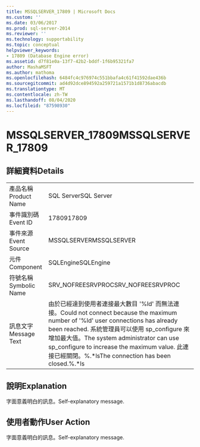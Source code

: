 ```yaml
---
title: MSSQLSERVER_17809 | Microsoft Docs
ms.custom: ''
ms.date: 03/06/2017
ms.prod: sql-server-2014
ms.reviewer: ''
ms.technology: supportability
ms.topic: conceptual
helpviewer_keywords:
- 17809 (Database Engine error)
ms.assetid: d7f81e0a-13f7-42b2-bddf-1f6b95321fa7
author: MashaMSFT
ms.author: mathoma
ms.openlocfilehash: 6484fc4c976974c551bbafa4c61f41592dae436b
ms.sourcegitcommit: ad4d92dce894592a259721a1571b1d8736abacdb
ms.translationtype: MT
ms.contentlocale: zh-TW
ms.lasthandoff: 08/04/2020
ms.locfileid: "87598930"
---
```

# <a name="mssqlserver_17809"></a><span data-ttu-id="0f0ff-102">MSSQLSERVER_17809</span><span class="sxs-lookup"><span data-stu-id="0f0ff-102">MSSQLSERVER_17809</span></span>
    
## <a name="details"></a><span data-ttu-id="0f0ff-103">詳細資料</span><span class="sxs-lookup"><span data-stu-id="0f0ff-103">Details</span></span>  
  
|||  
|-|-|  
|<span data-ttu-id="0f0ff-104">產品名稱</span><span class="sxs-lookup"><span data-stu-id="0f0ff-104">Product Name</span></span>|<span data-ttu-id="0f0ff-105">SQL Server</span><span class="sxs-lookup"><span data-stu-id="0f0ff-105">SQL Server</span></span>|  
|<span data-ttu-id="0f0ff-106">事件識別碼</span><span class="sxs-lookup"><span data-stu-id="0f0ff-106">Event ID</span></span>|<span data-ttu-id="0f0ff-107">17809</span><span class="sxs-lookup"><span data-stu-id="0f0ff-107">17809</span></span>|  
|<span data-ttu-id="0f0ff-108">事件來源</span><span class="sxs-lookup"><span data-stu-id="0f0ff-108">Event Source</span></span>|<span data-ttu-id="0f0ff-109">MSSQLSERVER</span><span class="sxs-lookup"><span data-stu-id="0f0ff-109">MSSQLSERVER</span></span>|  
|<span data-ttu-id="0f0ff-110">元件</span><span class="sxs-lookup"><span data-stu-id="0f0ff-110">Component</span></span>|<span data-ttu-id="0f0ff-111">SQLEngine</span><span class="sxs-lookup"><span data-stu-id="0f0ff-111">SQLEngine</span></span>|  
|<span data-ttu-id="0f0ff-112">符號名稱</span><span class="sxs-lookup"><span data-stu-id="0f0ff-112">Symbolic Name</span></span>|<span data-ttu-id="0f0ff-113">SRV_NOFREESRVPROC</span><span class="sxs-lookup"><span data-stu-id="0f0ff-113">SRV_NOFREESRVPROC</span></span>|  
|<span data-ttu-id="0f0ff-114">訊息文字</span><span class="sxs-lookup"><span data-stu-id="0f0ff-114">Message Text</span></span>|<span data-ttu-id="0f0ff-115">由於已經達到使用者連接最大數目 '%ld' 而無法連接。</span><span class="sxs-lookup"><span data-stu-id="0f0ff-115">Could not connect because the maximum number of '%ld' user connections has already been reached.</span></span> <span data-ttu-id="0f0ff-116">系統管理員可以使用 sp_configure 來增加最大值。</span><span class="sxs-lookup"><span data-stu-id="0f0ff-116">The system administrator can use sp_configure to increase the maximum value.</span></span> <span data-ttu-id="0f0ff-117">此連接已經關閉。%.\*ls</span><span class="sxs-lookup"><span data-stu-id="0f0ff-117">The connection has been closed.%.\*ls</span></span>|  
  
## <a name="explanation"></a><span data-ttu-id="0f0ff-118">說明</span><span class="sxs-lookup"><span data-stu-id="0f0ff-118">Explanation</span></span>  
 <span data-ttu-id="0f0ff-119">字面意義明白的訊息。</span><span class="sxs-lookup"><span data-stu-id="0f0ff-119">Self-explanatory message.</span></span>  
  
## <a name="user-action"></a><span data-ttu-id="0f0ff-120">使用者動作</span><span class="sxs-lookup"><span data-stu-id="0f0ff-120">User Action</span></span>  
 <span data-ttu-id="0f0ff-121">字面意義明白的訊息。</span><span class="sxs-lookup"><span data-stu-id="0f0ff-121">Self-explanatory message.</span></span>  
  
  

